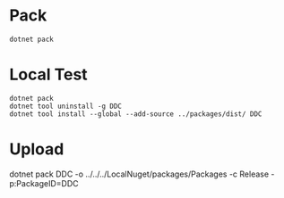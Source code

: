 # Pack
```
dotnet pack

```
# Local Test
```
dotnet pack
dotnet tool uninstall -g DDC
dotnet tool install --global --add-source ../packages/dist/ DDC

```
# Upload 
dotnet pack DDC -o ../../../LocalNuget/packages/Packages -c Release -p:PackageID=DDC